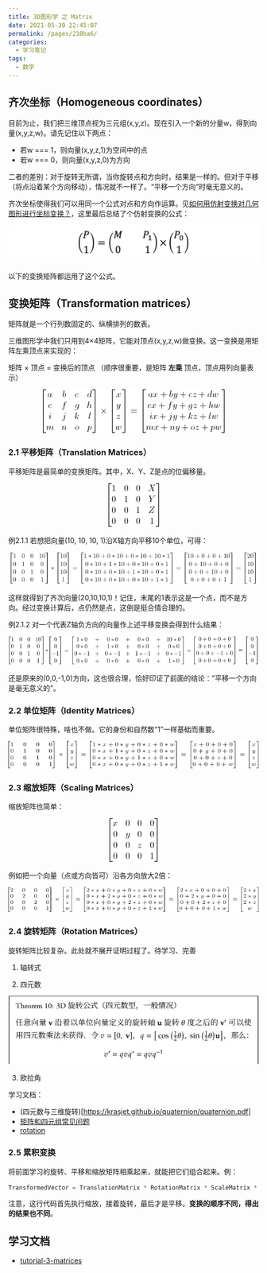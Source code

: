 ```yaml
---
title: 3D图形学 之 Matrix
date: 2021-05-30 22:45:07
permalink: /pages/238ba6/
categories:
  - 学习笔记
tags:
  - 数学
---
```



## 齐次坐标（Homogeneous coordinates）
目前为止，我们把三维顶点视为三元组(x,y,z)。现在引入一个新的分量w，得到向量(x,y,z,w)。请先记住以下两点：

- 若w === 1，则向量(x,y,z,1)为空间中的点
- 若w === 0，则向量(x,y,z,0)为方向

二者的差别：对于旋转无所谓，当你旋转点和方向时，结果是一样的。但对于平移（将点沿着某个方向移动），情况就不一样了。“平移一个方向”时毫无意义的。

齐次坐标使得我们可以用同一个公式对点和方向作运算。见[如何用仿射变换对几何图形进行坐标变换？](/pages/c378ed/)，这里最后总结了个仿射变换的公式：

<p align="center"><img src="./20210529010.jpeg" alt="20210529010"></p>

以下的变换矩阵都运用了这个公式。


## 变换矩阵（Transformation matrices）

矩阵就是一个行列数固定的、纵横排列的数表。

三维图形学中我们只用到4×4矩阵，它能对顶点(x,y,z,w)做变换。这一变换是用矩阵左乘顶点来实现的：

矩阵 × 顶点 = 变换后的顶点  （顺序很重要，是矩阵 **左乘** 顶点，顶点用列向量表示）

<p align="center"><img src="./20210530001.jpg" alt="20210530001"></p>

### 2.1 平移矩阵（Translation Matrices）

平移矩阵是最简单的变换矩阵。其中，X、Y、Z是点的位偏移量。
<p align="center"><img src="./20210530002.png" alt="20210530002"></p>

例2.1.1 若想把向量(10, 10, 10, 1)沿X轴方向平移10个单位，可得：

<p align="center"><img src="./20210530003.png" alt="20210530003"></p>
这样就得到了齐次向量(20,10,10,1)！记住，末尾的1表示这是一个点，而不是方向。经过变换计算后，点仍然是点，这倒是挺合情合理的。

例2.1.2 对一个代表Z轴负方向的向量作上述平移变换会得到什么结果：
<p align="center"><img src="./20210530004.png" alt="20210530004"></p>

还是原来的(0,0,-1,0)方向，这也很合理，恰好印证了前面的结论：”平移一个方向是毫无意义的”。


### 2.2 单位矩阵（Identity Matrices）
单位矩阵很特殊，啥也不做。它的身份和自然数“1”一样基础而重要。
<p align="center"><img src="./20210530005.png" alt="20210530005"></p>


### 2.3 缩放矩阵（Scaling Matrices）
缩放矩阵也简单：
<p align="center"><img src="./20210530006.png" alt="20210530006"></p>

例如把一个向量（点或方向皆可）沿各方向放大2倍：

<p align="center"><img src="./20210530007.png" alt="20210530007"></p>

### 2.4 旋转矩阵（Rotation Matrices）
旋转矩阵比较复杂。此处就不展开证明过程了。待学习、完善

1. 轴转式

2. 四元数
<p align="center"><img src="./20210603001.jpg" alt="20210603001"></p>

3. 欧拉角

学习文档：
- (四元数与三维旋转)[https://krasjet.github.io/quaternion/quaternion.pdf]
- [矩阵和四元组常见问题](http://www.opengl-tutorial.org/assets/faq_quaternions/index.html#Q11)
- [rotation](http://www.opengl-tutorial.org/intermediate-tutorials/tutorial-17-quaternions/)


### 2.5 累积变换
将前面学习的旋转、平移和缩放矩阵相乘起来，就能把它们组合起来。例：

```js
TransformedVector = TranslationMatrix * RotationMatrix * ScaleMatrix * OriginalVector;
```

注意，这行代码首先执行缩放，接着旋转，最后才是平移。**变换的顺序不同，得出的结果也不同**。


## 学习文档

- [tutorial-3-matrices](http://www.opengl-tutorial.org/cn/beginners-tutorials/tutorial-3-matrices/)
